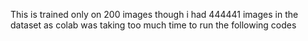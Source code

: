 This is trained only on 200 images though i had 444441 images in the dataset as colab was taking too much time to run the following codes
